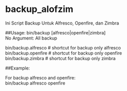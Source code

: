 # backup_alofzim
Ini Script Backup Untuk Alfresco, Openfire, dan Zimbra

##Usage:
bin/backup [alfresco|openfire|zimbra]  
No Argument: All backup

bin/backup.alfresco # shortcut for backup only alfresco  
bin/backup.openfire # shortcut for backup only openfire  
bin/backup.zimbra # shortcut for backup only zimbra  

##Example:

For backup alfresco and openfire:  
bin/backup alfresco openfire
